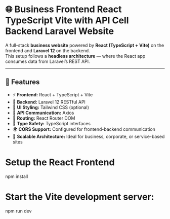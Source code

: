 # 🌐 Business Frontend React TypeScript Vite with API Cell Backend Laravel Website

A full-stack **business website** powered by **React (TypeScript + Vite)** on the frontend and **Laravel 12** on the backend.  
This setup follows a **headless architecture** — where the React app consumes data from Laravel’s REST API.

---

## 🚀 Features

- ⚡ **Frontend:** React + TypeScript + Vite
- 🧩 **Backend:** Laravel 12 RESTful API
- 🎨 **UI Styling:** Tailwind CSS (optional)
- 🔄 **API Communication:** Axios
- 🧭 **Routing:** React Router DOM
- 🧠 **Type Safety:** TypeScript interfaces
- 🌍 **CORS Support:** Configured for frontend-backend communication
- 🧱 **Scalable Architecture:** Ideal for business, corporate, or service-based sites

# Setup the React Frontend

npm install

# Start the Vite development server:

npm run dev
